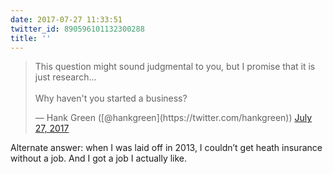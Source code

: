 ```yaml
---
date: 2017-07-27 11:33:51
twitter_id: 890596101132300288
title: ''
---
```


<blockquote class="twitter-tweet"><p lang="en" dir="ltr">This question might sound judgmental to you, but I promise that it is just research...<br><br>Why haven&#39;t you started a business?</p>&mdash; Hank Green ([@hankgreen](https://twitter.com/hankgreen)) <a href="https://twitter.com/hankgreen/status/890593822731673600?ref_src=twsrc%5Etfw">July 27, 2017</a></blockquote>
<script async src="https://platform.twitter.com/widgets.js" charset="utf-8"></script>

Alternate answer: when I was laid off in 2013, I couldn’t get heath insurance without a job. And I got a job I actually like.
